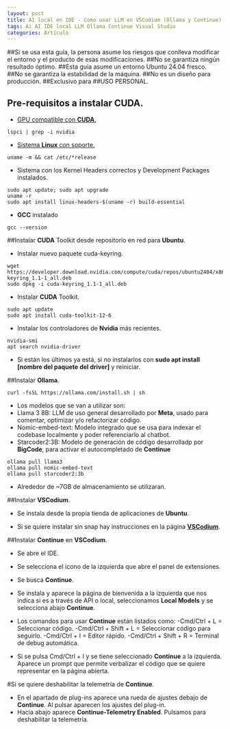 ```yaml
---
layout: post
title: AI local en IDE - Como usar LLM en VSCodium (Ollama y Continue) en Linux **Ubuntu 24.04**
tags: Ai AI IDE local LLM Ollama Continue Visual Studio
categories: Artículo
---
```


##Si se usa esta guía, la persona asume los riesgos que conlleva modificar el entorno y el producto de esas modificaciones. 
##No se garantiza ningún resultado óptimo.
##Esta guía asume un entorno Ubuntu 24.04 fresco.
##No se garantiza la estabilidad de la máquina.
##No es un diseño para producción. 
##Exclusivo para ##USO PERSONAL.


## Pre-requisitos a instalar **CUDA**.

- [GPU compatible con **CUDA**.](https://developer.nvidia.com/cuda-gpus)
```
lspci | grep -i nvidia
```

- [Sistema **Linux** con soporte.](https://docs.nvidia.com/cuda/cuda-installation-guide-linux/#system-requirements)
```
uname -m && cat /etc/*release
```

- Sistema con los Kernel Headers correctos y Development Packages instalados.
```
sudo apt update; sudo apt upgrade
uname -r
sudo apt install linux-headers-$(uname -r) build-essential
```

- **GCC** instalado
```
gcc --version
```

##Instalar **CUDA** Toolkit desde repositorio en red para **Ubuntu**.

- Instalar nuevo paquete cuda-keyring.
```
wget https://developer.download.nvidia.com/compute/cuda/repos/ubuntu2404/x86_64/cuda-keyring_1.1-1_all.deb
sudo dpkg -i cuda-keyring_1.1-1_all.deb
```
- Instalar **CUDA** Toolkit.
```
sudo apt update
sudo apt install cuda-toolkit-12-6
```

- Instalar los controladores de **Nvidia** más recientes.
```
nvidia-smi
apt search nvidia-driver
```

- Si están los últimos ya está, si no instalarlos con **sudo apt install [nombre del paquete del driver]** y reiniciar.


##Instalar **Ollama**.

```
curl -fsSL https://ollama.com/install.sh | sh
```
- Los modelos que se van a utilizar son:
- Llama 3 8B: LLM de uso general desarrollado por **Meta**, usado para comentar, optimizar y/o refactorizar código.
- Nomic-embed-text: Modelo integrado que se usa para indexar el codebase localmente y poder referenciarlo al chatbot.
- Starcoder2:3B: Modelo de generación de código desarrolladp por **BigCode**, para activar el autocompletado de **Continue**
```
ollama pull llama3
ollama pull nomic-embed-text
ollama pull starcoder2:3b
```
- Alrededor de ~7GB de almacenamiento se utilizaran.

##Instalar **VSCodium**.

- Se instala desde la propia tienda de aplicaciones de **Ubuntu**.

- Si se quiere instalar sin snap hay instrucciones en la página [**VSCodium**](https://vscodium.com/).

##Instalar **Continue** en **VSCodium**.

- Se abre el IDE.
- Se selecciona el icono de la izquierda que abre el panel de extensiones.
- Se busca **Continue**.
- Se instala y aparece la página de bienvenida a la izquierda que nos indica si es a través de API o local, seleccionamos **Local Models** y se selecciona abajo **Continue**.

- Los comandos para usar **Continue** están listados como:
-Cmd/Ctrl + L = Seleccionar código.
-Cmd/Ctrl + Shift + L = Seleccionar código para seguirlo.
-Cmd/Ctrl + I = Editor rápido.
-Cmd/Ctrl + Shift + R = Terminal de debug automática.

- Si se pulsa Cmd/Ctrl + I y se tiene seleccionado **Continue** a la izquierda. Aparece un prompt que permite verbalizar el código que se quiere representar en la página abierta.

#Si se quiere deshabilitar la telemetría de **Continue**.
- En el apartado de plug-ins aparece una rueda de ajustes debajo de **Continue**. Al pulsar aparecen los ajustes del plug-in.
- Hacia abajo aparece **Continue-Telemetry Enabled**. Pulsamos para deshabilitar la telemetría.
